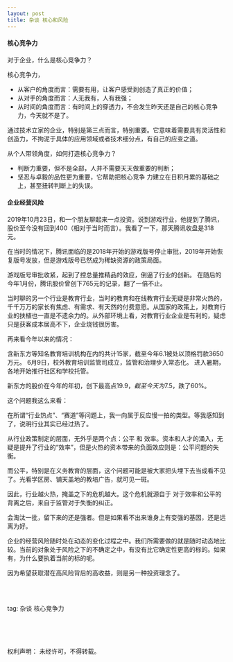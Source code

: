 ```yaml
---
layout: post
title: 杂谈 核心和风险
---
```


#### 核心竞争力

对于企业，什么是核心竞争力？

核心竞争力，

* 从客户的角度而言：需要有用，让客户感受到创造了真正的价值；
* 从对手的角度而言：人无我有，人有我强；
* 从时间的角度而言：有时间上的穿透力，不会发生昨天还是自己的核心竞争力，今天就不是了。

通过技术立家的企业，特别是第三点而言，特别重要。它意味着需要具有灵活性和创造力，不拘泥于具体的应用领域或者技术细分点，有自己的应变之道。

从个人带领角度，如何打造核心竞争力？

* 判断力重要，但不是全部，人并不需要天天做重要的判断；
* 坚忍与卓毅的品性更为重要，它帮助把核心竞争 力建立在日积月累的基础之上，甚至扭转判断上的失误。

#### 企业经营风险

2019年10月23日，和一个朋友聊起来一点投资。说到游戏行业，他提到了腾讯，股价至今没有回到400（相对于当时而言）。我看了一下，那天腾讯收盘是318元。

在当时的情况下，腾讯面临的是2018年开始的游戏版号停止审批，2019年开始恢复版号发放，但是游戏版号已然成为稀缺资源的政策局面。

游戏版号审批收紧，起到了控总量推精品的效应，倒逼了行业的创新。
在随后的今年1月份，腾讯股价曾创下765元的记录，翻了一倍不止。

当时聊的另一个行业是教育行业，当时的教育和在线教育行业无疑是非常火热的，千千万万的家长有焦虑、有需求、有天然的付费意愿。从国家的政策上，对教育行业的扶植也一直是不遗余力的。从外部环境上看，对教育行业企业是有利的，疑虑只是获客成本居高不下，企业烧钱很厉害。

再来看今年以来的情况：

含新东方等知名教育培训机构在内的共计15家，截至今年6.1被处以顶格罚款3650万元。
6月9日，校外教育培训监管司成立，监管和治理步入常态化。
进入暑期，各地开始推行社区和学校托管。

新东方的股价在今年的年初，创下最高点19.9$，截至今天为7.5$，跌了60%。

这个问题我这么来看：

在所谓“行业热点”、“赛道”等问题上，我一向属于反应慢一拍的类型。等我感知到了，说明行业其实已经过热了。

从行业政策制定的层面，无外乎是两个点：公平 和 效率。资本和人才的涌入，无疑是提升了行业的“效率”，但是火热的资本带来的负面效应则是：公平问题的失衡。

而公平，特别是在义务教育的层面，这个问题可能是被大家把头埋下去当成看不见了。光看学区房、铺天盖地的教培广告，就可见一斑。

因此，行业越火热，掩盖之下的危机越大。这个危机就源自于 对于效率和公平的背离之后，来自于监管对于失衡的纠正。

会淘汰一批，留下来的还是强者。但是如果看不出来谁身上有变强的基因，还是远离为好。

企业的经营风险随时处在动态的变化过程之中。我们所需要做的就是随时动态地比较。当前的对象处于风险之下的不确定之中，有没有比它确定性更高的标的。如果有，为什么要执着当前的标的呢。

因为希望获取潜在高风险背后的高收益，则是另一种投资理念了。




<br>
<br>

tag: 杂谈 核心竞争力

<br>
<br>
<br>


权利声明：
未经许可，不得转载。

